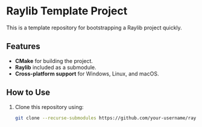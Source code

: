 # Raylib Template Project

This is a template repository for bootstrapping a Raylib project quickly.

## Features

- **CMake** for building the project.
- **Raylib** included as a submodule.
- **Cross-platform support** for Windows, Linux, and macOS.

## How to Use

1. Clone this repository using:
   ```bash
   git clone --recurse-submodules https://github.com/your-username/raylib-template.git my-new-project
